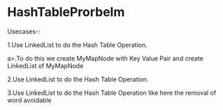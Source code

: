 # HashTableProrbelm
Usecases-:

1.Use LinkedList to do the Hash Table
Operation.

a>.To do this we create MyMapNode
with Key Value Pair and create
LinkedList of MyMapNode

2.Use LinkedList to do the Hash Table Operation.

3.Use LinkedList to do the Hash Table Operation like here
the removal of word avoidable

